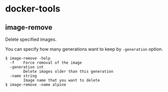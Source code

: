 # docker-tools

## image-remove
Delete specified images.

You can specify how many generations want to keep by `-generation` option.

```
$ image-remove -help
  -f    Force removal of the image
  -generation int
        Delete images older than this generation
  -name string
        Image name that you want to delete
$ image-remove -name alpine
```
